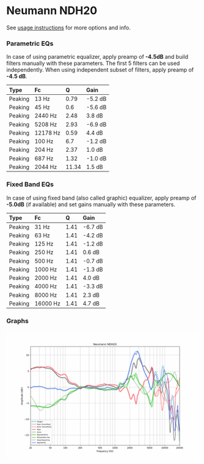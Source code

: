 # Neumann NDH20
See [usage instructions](https://github.com/jaakkopasanen/AutoEq#usage) for more options and info.

### Parametric EQs
In case of using parametric equalizer, apply preamp of **-4.5dB** and build filters manually
with these parameters. The first 5 filters can be used independently.
When using independent subset of filters, apply preamp of **-4.5 dB**.

| Type    | Fc       |     Q | Gain    |
|:--------|:---------|:------|:--------|
| Peaking | 13 Hz    |  0.79 | -5.2 dB |
| Peaking | 45 Hz    |  0.6  | -5.6 dB |
| Peaking | 2440 Hz  |  2.48 | 3.8 dB  |
| Peaking | 5208 Hz  |  2.93 | -6.9 dB |
| Peaking | 12178 Hz |  0.59 | 4.4 dB  |
| Peaking | 100 Hz   |  6.7  | -1.2 dB |
| Peaking | 204 Hz   |  2.37 | 1.0 dB  |
| Peaking | 687 Hz   |  1.32 | -1.0 dB |
| Peaking | 2044 Hz  | 11.34 | 1.5 dB  |

### Fixed Band EQs
In case of using fixed band (also called graphic) equalizer, apply preamp of **-5.0dB**
(if available) and set gains manually with these parameters.

| Type    | Fc       |    Q | Gain    |
|:--------|:---------|:-----|:--------|
| Peaking | 31 Hz    | 1.41 | -6.7 dB |
| Peaking | 63 Hz    | 1.41 | -4.2 dB |
| Peaking | 125 Hz   | 1.41 | -1.2 dB |
| Peaking | 250 Hz   | 1.41 | 0.6 dB  |
| Peaking | 500 Hz   | 1.41 | -0.7 dB |
| Peaking | 1000 Hz  | 1.41 | -1.3 dB |
| Peaking | 2000 Hz  | 1.41 | 4.0 dB  |
| Peaking | 4000 Hz  | 1.41 | -3.3 dB |
| Peaking | 8000 Hz  | 1.41 | 2.3 dB  |
| Peaking | 16000 Hz | 1.41 | 4.7 dB  |

### Graphs
![](./Neumann%20NDH20.png)